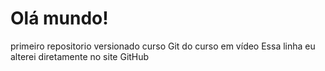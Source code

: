 # Olá mundo!
 primeiro repositorio versionado  curso Git do curso em vídeo
Essa linha eu alterei diretamente no site GitHub
